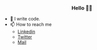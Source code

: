 <h3 align="center">Hello 👋🏻</h3>


- 🔭  I write code.
- 📫  How to reach me
  - [Linkedin](https://www.linkedin.com/in/pricita-jain-9567571b7/)
  - [Twitter](https://twitter.com/PricitaJ)
  - [Mail](mailto:pricitajain@gmail.com)
